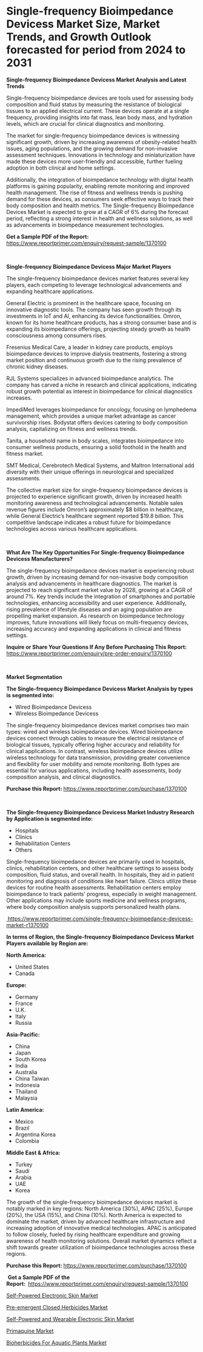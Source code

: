 <p><h1>Single-frequency Bioimpedance Devicess Market Size, Market Trends, and Growth Outlook forecasted for period from 2024 to 2031</h1></p><p><strong>Single-frequency Bioimpedance Devicess Market Analysis and Latest Trends</strong></p>
<p><p>Single-frequency bioimpedance devices are tools used for assessing body composition and fluid status by measuring the resistance of biological tissues to an applied electrical current. These devices operate at a single frequency, providing insights into fat mass, lean body mass, and hydration levels, which are crucial for clinical diagnostics and monitoring.</p><p>The market for single-frequency bioimpedance devices is witnessing significant growth, driven by increasing awareness of obesity-related health issues, aging populations, and the growing demand for non-invasive assessment techniques. Innovations in technology and miniaturization have made these devices more user-friendly and accessible, further fueling adoption in both clinical and home settings.</p><p>Additionally, the integration of bioimpedance technology with digital health platforms is gaining popularity, enabling remote monitoring and improved health management. The rise of fitness and wellness trends is pushing demand for these devices, as consumers seek effective ways to track their body composition and health metrics. The Single-frequency Bioimpedance Devices Market is expected to grow at a CAGR of 6% during the forecast period, reflecting a strong interest in health and wellness solutions, as well as advancements in bioimpedance measurement technologies.</p></p>
<p><strong>Get a Sample PDF of the Report:&nbsp;</strong> <a href="https://www.reportprimer.com/enquiry/request-sample/1370100">https://www.reportprimer.com/enquiry/request-sample/1370100</a></p>
<p>&nbsp;</p>
<p><strong>Single-frequency Bioimpedance Devicess Major Market Players</strong></p>
<p><p>The single-frequency bioimpedance devices market features several key players, each competing to leverage technological advancements and expanding healthcare applications. </p><p>General Electric is prominent in the healthcare space, focusing on innovative diagnostic tools. The company has seen growth through its investments in IoT and AI, enhancing its device functionalities. Omron, known for its home healthcare products, has a strong consumer base and is expanding its bioimpedance offerings, projecting steady growth as health consciousness among consumers rises.</p><p>Fresenius Medical Care, a leader in kidney care products, employs bioimpedance devices to improve dialysis treatments, fostering a strong market position and continuous growth due to the rising prevalence of chronic kidney diseases.</p><p>RJL Systems specializes in advanced bioimpedance analytics. The company has carved a niche in research and clinical applications, indicating robust growth potential as interest in bioimpedance for clinical diagnostics increases.</p><p>ImpediMed leverages bioimpedance for oncology, focusing on lymphedema management, which provides a unique market advantage as cancer survivorship rises. Bodystat offers devices catering to body composition analysis, capitalizing on fitness and wellness trends.</p><p>Tanita, a household name in body scales, integrates bioimpedance into consumer wellness products, ensuring a solid foothold in the health and fitness market.</p><p>SMT Medical, Cerebrotech Medical Systems, and Maltron International add diversity with their unique offerings in neurological and specialized assessments. </p><p>The collective market size for single-frequency bioimpedance devices is projected to experience significant growth, driven by increased health monitoring awareness and technological advancements. Notable sales revenue figures include Omron’s approximately $8 billion in healthcare, while General Electric’s healthcare segment reported $19.8 billion. This competitive landscape indicates a robust future for bioimpedance technologies across various healthcare applications.</p></p>
<p>&nbsp;</p>
<p><strong>What Are The Key Opportunities For Single-frequency Bioimpedance Devicess Manufacturers?</strong></p>
<p><p>The single-frequency bioimpedance devices market is experiencing robust growth, driven by increasing demand for non-invasive body composition analysis and advancements in healthcare diagnostics. The market is projected to reach significant market value by 2028, growing at a CAGR of around 7%. Key trends include the integration of smartphones and portable technologies, enhancing accessibility and user experience. Additionally, rising prevalence of lifestyle diseases and an aging population are propelling market expansion. As research on bioimpedance technology improves, future innovations will likely focus on multi-frequency devices, increasing accuracy and expanding applications in clinical and fitness settings.</p></p>
<p><strong>Inquire or Share Your Questions If Any Before Purchasing This Report:</strong> <a href="https://www.reportprimer.com/enquiry/pre-order-enquiry/1370100">https://www.reportprimer.com/enquiry/pre-order-enquiry/1370100</a></p>
<p>&nbsp;</p>
<p><strong>Market Segmentation</strong></p>
<p><strong>The Single-frequency Bioimpedance Devicess Market Analysis by types is segmented into:</strong></p>
<p><ul><li>Wired Bioimpedance Devicess</li><li>Wireless Bioimpedance Devicess</li></ul></p>
<p><p>The single-frequency bioimpedance devices market comprises two main types: wired and wireless bioimpedance devices. Wired bioimpedance devices connect through cables to measure the electrical resistance of biological tissues, typically offering higher accuracy and reliability for clinical applications. In contrast, wireless bioimpedance devices utilize wireless technology for data transmission, providing greater convenience and flexibility for user mobility and remote monitoring. Both types are essential for various applications, including health assessments, body composition analysis, and clinical diagnostics.</p></p>
<p><strong>Purchase this Report:&nbsp;</strong><a href="https://www.reportprimer.com/purchase/1370100">https://www.reportprimer.com/purchase/1370100</a></p>
<p>&nbsp;</p>
<p><strong>The Single-frequency Bioimpedance Devicess Market Industry Research by Application is segmented into:</strong></p>
<p><ul><li>Hospitals</li><li>Clinics</li><li>Rehabilitation Centers</li><li>Others</li></ul></p>
<p><p>Single-frequency bioimpedance devices are primarily used in hospitals, clinics, rehabilitation centers, and other healthcare settings to assess body composition, fluid status, and overall health. In hospitals, they aid in patient monitoring and diagnosis of conditions like heart failure. Clinics utilize these devices for routine health assessments. Rehabilitation centers employ bioimpedance to track patients' progress, especially in weight management. Other applications may include sports medicine and wellness programs, where body composition analysis supports personalized health plans.</p></p>
<p><a href="https://www.reportprimer.com/single-frequency-bioimpedance-devicess-market-r1370100">&nbsp;https://www.reportprimer.com/single-frequency-bioimpedance-devicess-market-r1370100</a></p>
<p><strong>In terms of Region, the Single-frequency Bioimpedance Devicess Market Players available by Region are:</strong></p>
<p>
    <p> <strong> North America: </strong>
        <ul>
            <li>United States</li>
            <li>Canada</li>
        </ul>
        </p> 
    <p> <strong> Europe: </strong>
        <ul>
            <li>Germany</li>
            <li>France</li>
            <li>U.K.</li>
            <li>Italy</li>
            <li>Russia</li>
        </ul>
        </p> 
    <p> <strong> Asia-Pacific: </strong>
        <ul>
            <li>China</li>
            <li>Japan</li>
            <li>South Korea</li>
            <li>India</li>
            <li>Australia</li>
            <li>China Taiwan</li>
            <li>Indonesia</li>
            <li>Thailand</li>
            <li>Malaysia</li>
        </ul>
        </p> 
    <p> <strong> Latin America: </strong>
        <ul>
            <li>Mexico</li>
            <li>Brazil</li>
            <li>Argentina Korea</li>
            <li>Colombia</li>
        </ul>
        </p> 
    <p> <strong> Middle East & Africa: </strong>
        <ul>
            <li>Turkey</li>
            <li>Saudi</li>
            <li>Arabia</li>
            <li>UAE</li>
            <li>Korea</li>
        </ul>
    </p>
    </p>
<p><p>The growth of the single-frequency bioimpedance devices market is notably marked in key regions: North America (30%), APAC (25%), Europe (20%), the USA (15%), and China (10%). North America is expected to dominate the market, driven by advanced healthcare infrastructure and increasing adoption of innovative medical technologies. APAC is anticipated to follow closely, fueled by rising healthcare expenditure and growing awareness of health monitoring solutions. Overall market dynamics reflect a shift towards greater utilization of bioimpedance technologies across these regions.</p></p>
<p><strong>Purchase this Report: </strong><a href="https://www.reportprimer.com/purchase/1370100">https://www.reportprimer.com/purchase/1370100</a></p>
<p>&nbsp;<strong>Get a Sample PDF of the Report:&nbsp;&nbsp;</strong><a href="https://www.reportprimer.com/enquiry/request-sample/1370100">https://www.reportprimer.com/enquiry/request-sample/1370100</a></p>
<p><strong></strong></p>
<p><p><a href="https://medium.com/@lawrencemendoza2023/an-in-depth-analysis-of-the-global-self-powered-electronic-skin-market-scope-and-its-rapid-growing-944e9ab4c99e?postPublishedType=repub">Self-Powered Electronic Skin Market</a></p><p><a href="https://issuu.com/reportprime-2/docs/pre-emergent-closed-herbicides-mark_95a93e399c9ee8">Pre-emergent Closed Herbicides Market</a></p><p><a href="https://medium.com/@lawrencemendoza2023/pioneering-growth-analyzing-global-self-powered-and-wearable-electronic-skin-market-dynamics-2024-898e015491d4?postPublishedType=repub">Self-Powered and Wearable Electronic Skin Market</a></p><p><a href="https://www.linkedin.com/pulse/what-influencing-future-primaquine-market-insights-growth-pnide">Primaquine Market</a></p><p><a href="https://issuu.com/reportprime-2/docs/bioherbicides-for-aquatic-plants-ma_9b16925478a0b8">Bioherbicides For Aquatic Plants Market</a></p></p>
